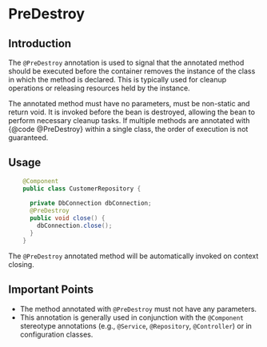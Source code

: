 # PreDestroy

## Introduction

The `@PreDestroy` annotation is used to signal that the annotated method
should be executed before the container removes the instance of the class
in which the method is declared. This is typically used for cleanup operations
or releasing resources held by the instance. 

The annotated method must have no parameters, must be non-static and return void.
It is invoked before the bean is destroyed, allowing the bean to perform necessary cleanup tasks.
If multiple methods are annotated with {@code @PreDestroy} within a single
class, the order of execution is not guaranteed.

## Usage

```java
    @Component
    public class CustomerRepository {
    
      private DbConnection dbConnection;
      @PreDestroy
      public void close() {
        dbConnection.close();
      }
    }
```
The `@PreDestroy` annotated method will be automatically invoked on context closing.

## Important Points

- The method annotated with `@PreDestroy` must not have any parameters.
- This annotation is generally used in conjunction with the `@Component` stereotype annotations (e.g., `@Service`, `@Repository`, `@Controller`) or in configuration classes.





